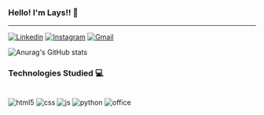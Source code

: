

### Hello! I'm Lays!! &#128075;


<hr>


[![Linkedin](https://img.shields.io/badge/LinkedIn-0077B5?style=for-the-badge&logo=linkedin&logoColor=white)](https://in/lays-fernanda-031382197/)
[![Instagram](https://img.shields.io/badge/Instagram-E4405F?style=for-the-badge&logo=instagram&logoColor=white)](https://https://instagram.com/laays_fernandaa/)
[![Gmail](https://img.shields.io/badge/Gmail-D14836?style=for-the-badge&logo=gmail&logoColor=white)](https://https://mail.google.com/mail/u/0/#inbox/)

![Anurag's GitHub stats](https://github-readme-stats.vercel.app/api?username=LaysFernanda23&show_icons=true&theme=tokyonight)


### Technologies Studied &#128187;

<div sytle="display":inline_block><br/>
<img align="center" alt="html5" src="https://img.shields.io/badge/HTML5-E34F26?style=for-the-badge&logo=html5&logoColor=white"/>
<img align="center" alt="css" src="https://img.shields.io/badge/CSS3-1572B6?style=for-the-badge&logo=css3&logoColor=white"/>
<img align="center" alt="js" src="https://img.shields.io/badge/JavaScript-F7DF1E?style=for-the-badge&logo=javascript&logoColor=black"/>
<img align="center" alt="python" src="https://img.shields.io/badge/Python-14354C?style=for-the-badge&logo=python&logoColor=white"/>
<img align="center" alt="office" src="https://img.shields.io/badge/Microsoft_Office-D83B01?style=for-the-badge&logo=microsoft-office&logoColor=white"/>
